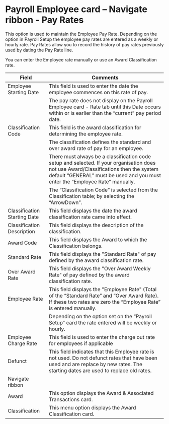 # Payroll Employee card – Navigate ribbon - Pay Rates

This option is used to maintain the Employee Pay Rate.  Depending on the option in Payroll Setup the employee pay rates are entered as a weekly or hourly rate. Pay Rates allow you to record the history of pay rates previously used by dating the Pay Rate line.

You can enter the Employee rate manually or use an Award Classification rate.

 
|Field|	Comments|
|---|---|
|Employee Starting Date|	This field is used to enter the date the employee commences on this rate of pay.  
||The pay rate does not display on the Payroll Employee card - Rate tab until this Date occurs within or is earlier than the “current” pay period date.
|Classification Code|	This field is the award classification for determining the employee rate.
||The classification defines the standard and over award rate of pay for an employee.
||There must always be a classification code setup and selected.  If your organisation does not use Award/Classifications then the system default “GENERAL” must be used and you must enter the “Employee Rate” manually.
||The “Classification Code” is selected from the Classification table; by selecting the “ArrowDown”.
|Classification Starting Date|	This field displays the date the award classification rate came into effect.
|Classification Description|	This field displays the description of the classification.
|Award Code|	This field displays the Award to which the Classification belongs.
|Standard Rate|	This field displays the "Standard Rate" of pay defined by the award classification rate.
|Over Award Rate|	This field displays the "Over Award Weekly Rate" of pay defined by the award classification rate.
|Employee Rate|	This field displays the "Employee Rate" (Total of the “Standard Rate” and “Over Award Rate).  If these two rates are zero the “Employee Rate” is entered manually.  
||Depending on the option set on the “Payroll Setup” card the rate entered will be weekly or hourly.
|Employee Charge Rate|	This field is used to enter the charge out rate for employees if applicable
|Defunct|	This field indicates that this Employee rate is not used. Do not defunct rates that have been used and are replace by new rates. The starting dates are used to replace old rates.
|Navigate ribbon
|Award|	This option displays the Award & Associated Transactions card.
|Classification|	This menu option displays the Award Classification card.


 
